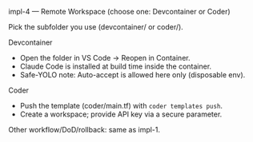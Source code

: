impl-4 — Remote Workspace (choose one: Devcontainer or Coder)

Pick the subfolder you use (devcontainer/ or coder/).

Devcontainer
- Open the folder in VS Code → Reopen in Container.
- Claude Code is installed at build time inside the container.
- Safe-YOLO note: Auto-accept is allowed here only (disposable env).

Coder
- Push the template (coder/main.tf) with `coder templates push`.
- Create a workspace; provide API key via a secure parameter.

Other workflow/DoD/rollback: same as impl-1.

